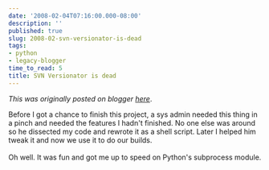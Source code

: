 ```yaml
---
date: '2008-02-04T07:16:00.000-08:00'
description: ''
published: true
slug: 2008-02-svn-versionator-is-dead
tags:
- python
- legacy-blogger
time_to_read: 5
title: SVN Versionator is dead
---
```


*This was originally posted on blogger [here](https://pydanny.blogspot.com/2008/02/svn-versionator-is-dead.html)*.

Before I got a chance to finish this project, a sys admin needed this thing in a pinch and needed the features I hadn't finished.  No one else was around so he dissected my code and rewrote it as a shell script.  Later I helped him tweak it and now we use it to do our builds.<br /><br />Oh well.  It was fun and got me up to speed on Python's subprocess module.